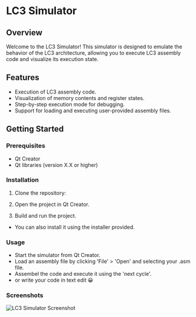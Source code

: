 # LC3 Simulator 

## Overview

Welcome to the LC3 Simulator! This simulator is designed to emulate the behavior of the LC3 architecture, allowing you to execute LC3 assembly code and visualize its execution state.

## Features

- Execution of LC3 assembly code.
- Visualization of memory contents and register states.
- Step-by-step execution mode for debugging.
- Support for loading and executing user-provided assembly files.

## Getting Started

### Prerequisites

- Qt Creator
- Qt libraries (version X.X or higher)

### Installation

1. Clone the repository:

2. Open the project in Qt Creator.

3. Build and run the project.

- You can also install it using the installer provided.

### Usage

- Start the simulator from Qt Creator.
- Load an assembly file by clicking 'File' > 'Open' and selecting your .asm file.
- Assembel the code and execute it using the 'next cycle'.
- or write your code in text edit 😀



### Screenshots

![LC3 Simulator Screenshot](https://s8.uupload.ir/files/screenshot_2024-07-07_204005_j5i6.png)





